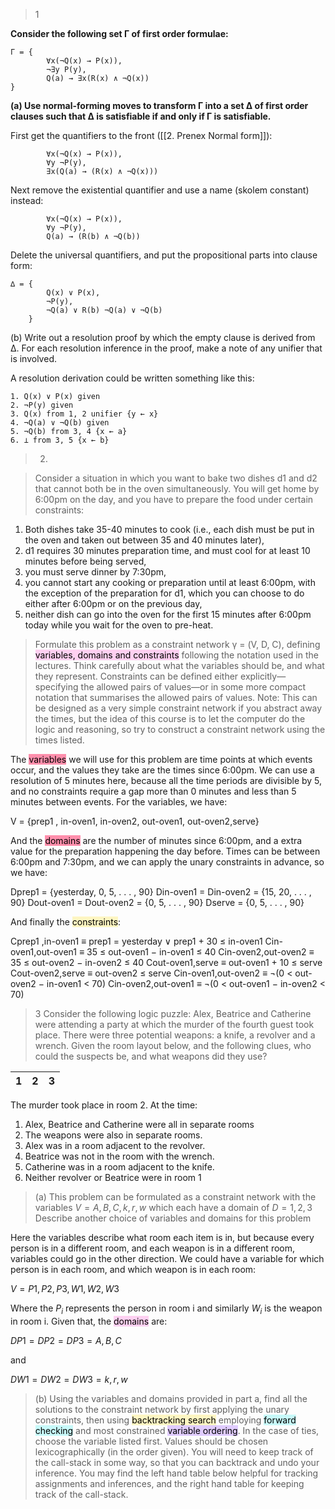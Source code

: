 
>1

**Consider the following set Γ of first order formulae:**

```
Γ = { 
		∀x(¬Q(x) → P(x)),
		¬∃y P(y),
		Q(a) → ∃x(R(x) ∧ ¬Q(x)) 
}
```

**(a) Use normal-forming moves to transform Γ into a set ∆ of first order clauses such that ∆ is satisfiable if and only if Γ is satisfiable.**

First get the quantifiers to the front ([[2. Prenex Normal form]]):

```
		∀x(¬Q(x) → P(x)), 
		∀y ¬P(y),
		∃x(Q(a) → (R(x) ∧ ¬Q(x)))
```

Next remove the existential quantifier and use a name (skolem constant) instead:

```
		∀x(¬Q(x) → P(x)),
		∀y ¬P(y),
		Q(a) → (R(b) ∧ ¬Q(b))
```


Delete the universal quantifiers, and put the propositional parts into clause form:

```
∆ = { 
		Q(x) ∨ P(x),
		¬P(y), 
		¬Q(a) ∨ R(b) ¬Q(a) ∨ ¬Q(b) 
	}
```


(b) Write out a resolution proof by which the empty clause is derived from ∆. For each resolution inference in the proof, make a note of  any unifier that is involved.

A resolution derivation could be written something like this:

```
1. Q(x) ∨ P(x) given 
2. ¬P(y) given 
3. Q(x) from 1, 2 unifier {y ← x} 
4. ¬Q(a) ∨ ¬Q(b) given 
5. ¬Q(b) from 3, 4 {x ← a} 
6. ⊥ from 3, 5 {x ← b}
```

> 2.

>Consider a situation in which you want to bake two dishes d1 and d2 that cannot both be in the oven simultaneously. You will get home by 6:00pm on the day, and you have to prepare the food under certain constraints: 
1. Both dishes take 35-40 minutes to cook (i.e., each dish must be put in the oven and taken out between 35 and 40 minutes later), 
2. d1 requires 30 minutes preparation time, and must cool for at least 10 minutes before being served, 
3. you must serve dinner by 7:30pm, 
4. you cannot start any cooking or preparation until at least 6:00pm, with the exception of the preparation for d1, which you can choose to do either after 6:00pm or on the previous day, 
5. neither dish can go into the oven for the first 15 minutes after 6:00pm today while you wait for the oven to pre-heat. 

>Formulate this problem as a constraint network γ = (V, D, C), defining <mark style="background: #FFB8EBA6;">variables, domains and constraints</mark> following the notation used in the lectures. Think carefully about what the variables should be, and what they represent. Constraints can be defined either explicitly— specifying the allowed pairs of values—or in some more compact notation that summarises the allowed pairs of values. Note: This can be designed as a very simple constraint network if you abstract away the times, but the idea of this course is to let the computer do the logic and reasoning, so try to construct a constraint network using the times listed.

The <mark style="background: #FF5582A6;">variables</mark> we will use for this problem are time points at which events occur, and the values they take are the times since 6:00pm. We can use a resolution of 5 minutes here, because all the time periods are divisible by 5, and no constraints require a gap more than 0 minutes and less than 5 minutes between events. For the variables, we have:

V = {prep1 , in-oven1, in-oven2, out-oven1, out-oven2,serve}

And the <mark style="background: #FF5582A6;">domains</mark> are the number of minutes since 6:00pm, and a extra value for the preparation happening the day before. Times can be between 6:00pm and 7:30pm, and we can apply the unary constraints in advance, so we have:

Dprep1 = {yesterday, 0, 5, . . . , 90}
Din-oven1 = Din-oven2 = {15, 20, . . . , 90} 
Dout-oven1 = Dout-oven2 = {0, 5, . . . , 90} 
Dserve = {0, 5, . . . , 90}

And finally the <mark style="background: #FFF3A3A6;">constraints</mark>:

Cprep1 ,in-oven1 ≡ prep1 = yesterday ∨ prep1 + 30 ≤ in-oven1
Cin-oven1,out-oven1 ≡ 35 ≤ out-oven1 − in-oven1 ≤ 40 
Cin-oven2,out-oven2 ≡ 35 ≤ out-oven2 − in-oven2 ≤ 40 
Cout-oven1,serve ≡ out-oven1 + 10 ≤ serve 
Cout-oven2,serve ≡ out-oven2 ≤ serve 
Cin-oven1,out-oven2 ≡ ¬(0 < out-oven2 − in-oven1 < 70) 
Cin-oven2,out-oven1 ≡ ¬(0 < out-oven1 − in-oven2 < 70)


> 3
	Consider the following logic puzzle: Alex, Beatrice and Catherine were attending a party at which the murder of the fourth guest took place. There were three potential weapons: a knife, a revolver and a wrench. Given the room layout below, and the following clues, who could the suspects be, and what weapons did they use? 

1 | 2 | 3
--|--|--

The murder took place in room 2. At the time: 
1. Alex, Beatrice and Catherine were all in separate rooms 
2. The weapons were also in separate rooms. 
3. Alex was in a room adjacent to the revolver. 
4. Beatrice was not in the room with the wrench. 
5. Catherine was in a room adjacent to the knife. 
6. Neither revolver or Beatrice were in room 1

>(a) This problem can be formulated as a constraint network with the variables 
	$V = {A, B, C, k, r, w}$ 
	which each have a domain of $D = {1, 2, 3}$ 
	Describe another choice of variables and domains for this problem

Here the variables describe what room each item is in, but because every person is in a different room, and each weapon is in a different room, variables could go in the other direction. We could have a variable for which person is in each room, and which weapon is in each room:

$V = {P1, P2, P3, W1, W2, W3}$

Where the $P_i$ represents the person in room i and similarly $W_i$ is the weapon in room i. Given that, the <mark style="background: #FFB8EBA6;">domains</mark> are:

$DP 1 = DP 2 = DP 3 = {A, B, C}$

and

$DW1 = DW2 = DW3 = {k, r, w}$


> (b) Using the variables and domains provided in part a, find all the solutions to the constraint network by first applying the unary constraints, then using <mark style="background: #FFF3A3A6;">backtracking search</mark> employing <mark style="background: #ABF7F7A6;">forward checking</mark> and most constrained <mark style="background: #D2B3FFA6;">variable ordering</mark>. In the case of ties, choose the variable listed first. Values should be chosen lexicographically (in the order given). You will need to keep track of the call-stack in some way, so that you can backtrack and undo your inference. You may find the left hand table below helpful for tracking assignments and inferences, and the right hand table for keeping track of the call-stack.









